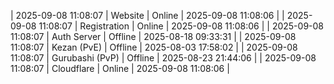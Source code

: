 | 2025-09-08 11:08:07 | Website | Online | 2025-09-08 11:08:06 |
| 2025-09-08 11:08:07 | Registration | Online | 2025-09-08 11:08:06 |
| 2025-09-08 11:08:07 | Auth Server | Offline | 2025-08-18 09:33:31 |
| 2025-09-08 11:08:07 | Kezan (PvE) | Offline | 2025-08-03 17:58:02 |
| 2025-09-08 11:08:07 | Gurubashi (PvP) | Offline | 2025-08-23 21:44:06 |
| 2025-09-08 11:08:07 | Cloudflare | Online | 2025-09-08 11:08:06 |
